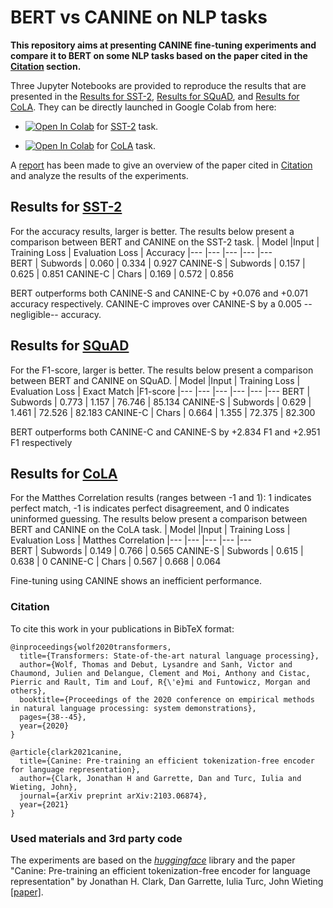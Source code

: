 # BERT vs CANINE on NLP tasks

__This repository aims at presenting CANINE fine-tuning experiments and compare it to BERT on some NLP tasks based on the paper cited in the [Citation](#citation) section.__

Three Jupyter Notebooks are provided to reproduce the results that are presented in the [Results for SST-2](#Results-for-sst-2), [Results for SQuAD](#Results-for-SQuAD), and [Results for CoLA](#results-for-cola). They can be directly launched in Google Colab from here:

- <a href="https://colab.research.google.com/github/dinalzein/CANINE-BERT-Experiments/blob/main/SST2_experiments.ipynb" target="_parent"><img src="https://colab.research.google.com/assets/colab-badge.svg" alt="Open In Colab"/></a> for [SST-2](https://nlp.stanford.edu/sentiment/index.html) task.  

- <a href="https://colab.research.google.com/github/dinalzein/CANINE-BERT-Experiments/blob/main/CoLA_experiments.ipynb" target="_parent"><img src="https://colab.research.google.com/assets/colab-badge.svg" alt="Open In Colab"/></a> for [CoLA](https://nyu-mll.github.io/CoLA/) task.  


A [report](./report.pdf) has been made to give an overview of the paper cited in [Citation](#citation) and analyze the results of the experiments.


## Results for [SST-2](https://nlp.stanford.edu/sentiment/index.html)
For the accuracy results, larger is better.
The results below present a comparison between BERT and CANINE on the SST-2 task.
| Model           |Input     | Training Loss | Evaluation Loss | Accuracy
|---              |---       |---            |---    					 |---      
BERT         			| Subwords | 0.060         | 0.334           | 0.927
CANINE-S          | Subwords | 0.157         | 0.625           | 0.851
CANINE-C          | Chars    | 0.169         | 0.572           | 0.856

BERT outperforms both CANINE-S and CANINE-C by +0.076 and +0.071 accuracy respectively. CANINE-C improves over CANINE-S by a 0.005 --negligible-- accuracy.

## Results for [SQuAD](https://rajpurkar.github.io/SQuAD-explorer/)
For the F1-score, larger is better.
The results below present a comparison between BERT and CANINE on SQuAD.
| Model           |Input     | Training Loss | Evaluation Loss | Exact Match |F1-score
|---              |---       |---            |---    					 |---          |---
BERT         			| Subwords | 0.773         | 1.157           | 76.746      | 85.134
CANINE-S          | Subwords | 0.629         | 1.461           | 72.526      | 82.183
CANINE-C          | Chars    | 0.664         | 1.355           | 72.375      | 82.300

BERT outperforms both CANINE-C and CANINE-S by +2.834 F1 and +2.951 F1 respectively

## Results for [CoLA](https://nyu-mll.github.io/CoLA/)
For the Matthes Correlation results (ranges between -1 and 1): 1 indicates perfect match, -1 is indicates perfect disagreement, and 0 indicates uninformed guessing.
The results below present a comparison between BERT and CANINE on the CoLA task.
| Model           |Input     | Training Loss | Evaluation Loss | Matthes Correlation
|---              |---       |---            |---    					 |---      
BERT         			| Subwords | 0.149         | 0.766           | 0.565
CANINE-S          | Subwords | 0.615	       | 0.638           | 0
CANINE-C          | Chars    | 0.567         | 0.668           | 0.064

Fine-tuning using CANINE shows an inefficient performance.



### Citation
To cite this work in your publications in BibTeX format:

```
@inproceedings{wolf2020transformers,
  title={Transformers: State-of-the-art natural language processing},
  author={Wolf, Thomas and Debut, Lysandre and Sanh, Victor and Chaumond, Julien and Delangue, Clement and Moi, Anthony and Cistac, Pierric and Rault, Tim and Louf, R{\'e}mi and Funtowicz, Morgan and others},
  booktitle={Proceedings of the 2020 conference on empirical methods in natural language processing: system demonstrations},
  pages={38--45},
  year={2020}
}
```

```
@article{clark2021canine,
  title={Canine: Pre-training an efficient tokenization-free encoder for language representation},
  author={Clark, Jonathan H and Garrette, Dan and Turc, Iulia and Wieting, John},
  journal={arXiv preprint arXiv:2103.06874},
  year={2021}
}
```


### Used materials and 3rd party code
The experiments are based on the [*huggingface*](https://github.com/huggingface/transformers) library and the paper "Canine: Pre-training an efficient tokenization-free encoder for language representation" by Jonathan H. Clark, Dan Garrette, Iulia Turc, John Wieting [[paper]](https://arxiv.org/pdf/2103.06874.pdf).
